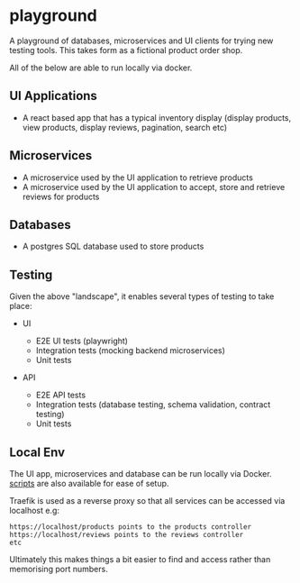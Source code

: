 # playground

A playground of databases, microservices and UI clients for trying new testing tools. This takes form as a fictional product order shop.

All of the below are able to run locally via docker.

## UI Applications

- A react based app that has a typical inventory display (display products, view products, display reviews, pagination, search etc)

## Microservices

- A microservice used by the UI application to retrieve products
- A microservice used by the UI application to accept, store and retrieve reviews for products

## Databases

- A postgres SQL database used to store products

## Testing

Given the above "landscape", it enables several types of testing to take place:

- UI

  - E2E UI tests (playwright)
  - Integration tests (mocking backend microservices)
  - Unit tests

- API
  - E2E API tests
  - Integration tests (database testing, schema validation, contract testing)
  - Unit tests

## Local Env

The UI app, microservices and database can be run locally via Docker. [scripts](./scripts) are also available for ease of setup.

Traefik is used as a reverse proxy so that all services can be accessed via localhost e.g:

```
https://localhost/products points to the products controller
https://localhost/reviews points to the reviews controller
etc
```

Ultimately this makes things a bit easier to find and access rather than memorising port numbers.
